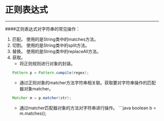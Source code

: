 ﻿# 正则表达式



---

####正则表达式对字符串的常见操作：

 1. 匹配。
    使用的是String类中的matches方法。
 2. 切割。
    使用的是String类中的split方法。
 3. 替换。
    使用的是String类中的replaceAll方法。
 4. 获取。
    - 将正则规则进行对象的封装。
    ```java
    Pattern p = Pattern.compile(regex);
    ```
    - 通过正则对象的matcher方法字符串相关联。获取要对字符串操作的匹配器对象matcher。
    ```java
    Matcher m = p.matcher(str);
    ```
    - 通过matcher匹配器对象的方法对字符串进行操作。    ```java
    boolean b = m.matches();
    ```

    

 
